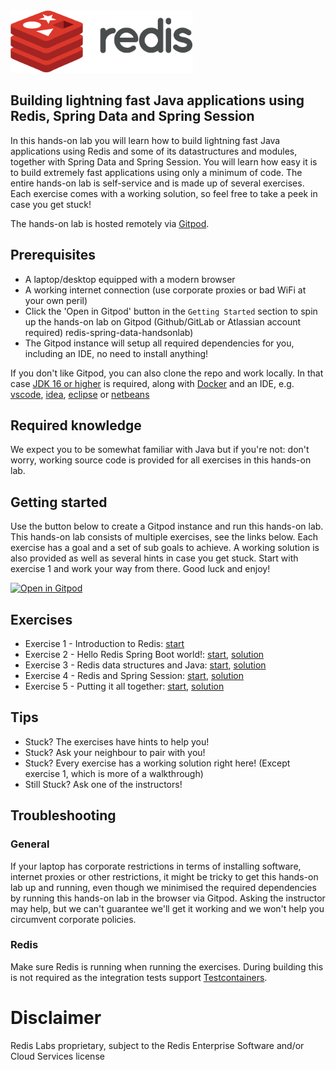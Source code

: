 <img src="img/redis-logo-full-color-rgb.png" height=100/>

## Building lightning fast Java applications using Redis, Spring Data and Spring Session
In this hands-on lab you will learn how to build lightning fast Java applications using Redis and some of its datastructures and modules, together with Spring Data and Spring Session. You will learn how easy it is to build extremely fast applications using only a minimum of code. The entire hands-on lab is self-service and is made up of several exercises. Each exercise comes with a working solution, so feel free to take a peek in case you get stuck!


The hands-on lab is hosted remotely via [Gitpod](https://gitpod.io/).

## Prerequisites

* A laptop/desktop equipped with a modern browser
* A working internet connection (use corporate proxies or bad WiFi at your own peril)
* Click the 'Open in Gitpod' button in the `Getting Started` section to spin up the hands-on lab on Gitpod (Github/GitLab or Atlassian account required)
redis-spring-data-handsonlab)
* The Gitpod instance will setup all required dependencies for you, including an IDE, no need to install anything!

If you don't like Gitpod, you can also clone the repo and work locally. In that case [JDK 16 or higher](https://adoptopenjdk.net/?variant=openjdk16&jvmVariant=hotspot) is required, along with [Docker](https://www.docker.com/products/docker-desktop) and an IDE, e.g. [vscode](https://code.visualstudio.com/), [idea](https://www.jetbrains.com/idea/), [eclipse](https://www.eclipse.org/eclipseide/) or [netbeans](https://netbeans.apache.org/)

## Required knowledge

We expect you to be somewhat familiar with Java but if you're not: don't worry, working source code is provided for all exercises in this hands-on lab.

## Getting started
Use the button below to create a Gitpod instance and run this hands-on lab. This hands-on lab consists of multiple exercises, see the links below. Each exercise has a goal and a set of sub goals to achieve. A working solution is also provided as well as several hints in case you get stuck. Start with exercise 1 and work your way from there. Good luck and enjoy!

[![Open in Gitpod](https://gitpod.io/button/open-in-gitpod.svg)](https://gitpod.io/#https://github.com/Redislabs-Solution-Architects/redis-spring-data-handsonlab)

## Exercises

* Exercise 1 - Introduction to Redis: [start](exercises/exercise-1-start.md)
* Exercise 2 - Hello Redis Spring Boot world!: [start](exercises/exercise-2-start.md), [solution](exercises/exercise-2-solution.md)
* Exercise 3 - Redis data structures and Java: [start](exercises/exercise-3-start.md), [solution](exercises/exercise-3-solution.md)
* Exercise 4 - Redis and Spring Session: [start](exercises/exercise-4-start.md), [solution](exercises/exercise-4-solution.md)
* Exercise 5 - Putting it all together: [start](exercises/exercise-5-start.md), [solution](exercises/exercise-4-solution.md)


## Tips

* Stuck? The exercises have hints to help you!
* Stuck? Ask your neighbour to pair with you!
* Stuck? Every exercise has a working solution right here! (Except exercise 1, which is more of a walkthrough)
* Still Stuck? Ask one of the instructors!

## Troubleshooting

### General

If your laptop has corporate restrictions in terms of installing software, internet proxies or other restrictions, it might be tricky to get this hands-on lab up and running, even though we minimised the required dependencies by running this hands-on lab in the browser via Gitpod. Asking the instructor may help, but we can't guarantee we'll get it working and we won't help you circumvent corporate policies.

### Redis

Make sure Redis is running when running the exercises. During building this is not required as the integration tests support [Testcontainers](https://www.testcontainers.org/).

# Disclaimer

Redis Labs proprietary, subject to the Redis Enterprise Software and/or Cloud Services license
